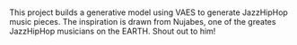 #
This project builds a generative model using VAES to generate JazzHipHop music pieces. The inspiration is drawn from Nujabes, one of the greates JazzHipHop musicians on the EARTH. Shout out to him!
